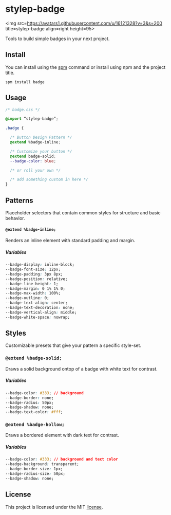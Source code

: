 # stylep-badge
<img src=https://avatars1.githubusercontent.com/u/16121328?v=3&s=200 title=stylep-badge align=right height=95>

Tools to build simple badges in your next project.

## Install
You can install using the [spm](https://github.com/stylep/stylep) command or install using npm and the project title.

``` shell
spm install badge
```

## Usage
``` css
/* badge.css */

@import “stylep-badge”;

.badge {

  /* Button Design Pattern */
  @extend %badge-inline;

  /* Customize your button */
  @extend badge-solid;
  --badge-color: blue;

  /* or roll your own */

  /* add something custom in here */
}
```

## Patterns
Placeholder selectors that contain common styles for structure and basic behavior.

#### `@extend %badge-inline;`
Renders an inline element with standard padding and margin.

##### Variables

```css
--badge-display: inline-block;
--badge-font-size: 12px;
--badge-padding: 3px 8px;
--badge-position: relative;
--badge-line-height: 1;
--badge-margin: 0 1% 1% 0;
--badge-max-width: 100%;
--badge-outline: 0;
--badge-text-align: center;
--badge-text-decoration: none;
--badge-vertical-align: middle;
--badge-white-space: nowrap;
```

## Styles
Customizable presets that give your pattern a specific style-set.

### `@extend %badge-solid;`
Draws a solid background ontop of a badge with white text for contrast.

##### Variables

```css
--badge-color: #333; // background
--badge-border: none;
--badge-radius: 50px;
--badge-shadow: none;
--badge-text-color: #fff;
```

### `@extend %badge-hollow;`
Draws a bordered element with dark text for contrast.

##### Variables

```css
--badge-color: #333; // background and text color
--badge-background: transparent;
--badge-border-size: 1px;
--badge-radius-size: 50px;
--badge-shadow: none;
```

## License
This project is licensed under the MIT [license](LICENSE).


